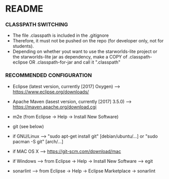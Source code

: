 # README #

### CLASSPATH SWITCHING ###

* The file .classpath is included in the .gitignore
* Therefore, it must not be pushed on the repo (for developer only, not for students).
* Depending on whether yout want to use the starworlds-lite project or the starworlds-lite jar as dependency, make a COPY of .classpath-eclipse OR .classpath-for-jar and call it ".classpath"

###  RECOMMENDED CONFIGURATION ###

* Eclipse (latest version, currently [2017] Oxygen) --> https://www.eclipse.org/downloads/
* Apache Maven (lasest version, currently [2017] 3.5.0) --> https://maven.apache.org/download.cgi
* m2e (from Eclipse -> Help -> Install New Software)
* git (see below)
* if GNU/Linux --> "sudo apt-get install git" [debian/ubuntu/...] or "sudo pacman -S git" [arch/...]
* if MAC OS X  --> https://git-scm.com/download/mac
* if Windows --> from Eclipse -> Help -> Install New Software --> egit

* sonarlint --> from Eclipse -> Help -> Eclipse Marketplace -> sonarlint 
